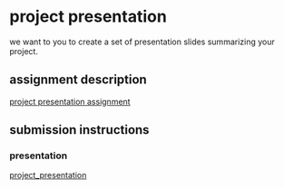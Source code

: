 # project presentation
we want to you to create a set of presentation slides summarizing your project.

## assignment description
[project presentation assignment](https://education.launchcode.org/liftoff/modules/assignments/project-presentation)

## submission instructions

### presentation
[project_presentation](https://docs.google.com/presentation/d/1lbziycgdp3kyqdzturuftob72geqipxkdhcae860cme/edit?usp=sharing)